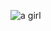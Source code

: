 ![a girl](https://lh3.googleusercontent.com/v5B57mscYH1ozbS_7y4NoiLWE-VrhaEb4Iub13BlmglqV1vHQZI6G61EMKYjbDfTOw2umSCIbcfF5JHM6cQ3BmG-a8NhICzimt-304QCu7hXN_kQWlELtUEPVpDqNjFkos40hFe8KMv7FaEmZpXOt8BbKI0OiqX4es04wcpRa8a2man-nNKOnQq59f-I_a-Lurq2j7RRAwKdSBWwRZBUMkXfv2SpovMBA93rOvrnIBAaXOeHFePBVcoKdSClqjKXwbkUxOmeiwvVs9erwa6SkU7rQ41a9BenT0fO6s2jN0koygYuQF370u9s_Ip3HQ4vZ2_6kkWAgi1BU3iF146bH-CpNnV-_slVG64n0--50Wb9GL5dcUFI3LDRt2NOA9a3bn3E54X3KuQk-IK_dcxZbJ2nmxOvf8HI1pnilPLWzigOxOdKBn4sFm-OZXoma_QiUpZzHf-t1oU31h9g5z8YPkqID6r9w0RwuaZft6wKgnn90eWrqMd1ZFH13_TxAfoYS7Tnb3ms6_M4_VkZ734tTfg2CMUaijMJBJ0dcgkX3HjhwMCeqLnz9Ni1JA91hX642UwGGa57JUH57XV_msVKw7fpCsEDxVLDszE0BK5JUkACLWmNLW2zpA1iYP2uIys7ng4d9AuSPsJnqxejJD3JKSHGFGkHrIi7shuRnypfr5UYu1edJnEE0VmAcG7dZw=w750-h1334-no?authuser=0)
